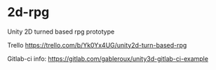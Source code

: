 # 2d-rpg
Unity 2D turned based rpg prototype

Trello
https://trello.com/b/Yk0Yx4UG/unity2d-turn-based-rpg

Gitlab-ci info:
https://gitlab.com/gableroux/unity3d-gitlab-ci-example
